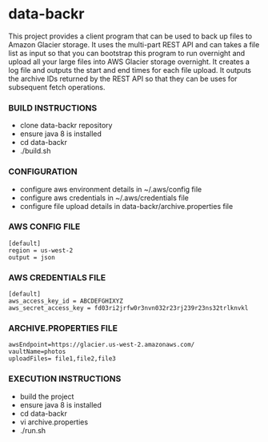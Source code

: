 # data-backr

This project provides a client program that can be used to back up files to Amazon Glacier storage.  It uses the multi-part REST API and can takes a file list as input so that you can bootstrap this program to run overnight and upload all your large files into AWS Glacier storage overnight.  It creates a log file and outputs the start and end times for each file upload.  It outputs the archive IDs returned by the REST API so that they can be uses for subsequent fetch operations.

### BUILD INSTRUCTIONS
* clone data-backr repository
* ensure java 8 is installed
* cd data-backr
* ./build.sh

### CONFIGURATION
* configure aws environment details in ~/.aws/config file
* configure aws credentials in ~/.aws/credentials file
* configure file upload details in data-backr/archive.properties file

### AWS CONFIG FILE
```
[default]
region = us-west-2
output = json
```

### AWS CREDENTIALS FILE
```
[default]
aws_access_key_id = ABCDEFGHIXYZ
aws_secret_access_key = fd03ri2jrfw0r3nvn032r23rj239r23ns32trlknvkl
```

### ARCHIVE.PROPERTIES FILE
```
awsEndpoint=https://glacier.us-west-2.amazonaws.com/
vaultName=photos
uploadFiles= file1,file2,file3
```

### EXECUTION INSTRUCTIONS
* build the project
* ensure java 8 is installed
* cd data-backr
* vi archive.properties
* ./run.sh